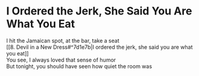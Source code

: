 # I Ordered the Jerk, She Said You Are What You Eat

I hit the Jamaican spot, at the bar, take a seat  
[[8. Devil in a New Dress#^7d1e7b|I ordered the jerk, she said you are what you eat]]  
You see, I always loved that sense of humor  
But tonight, you should have seen how quiet the room was
